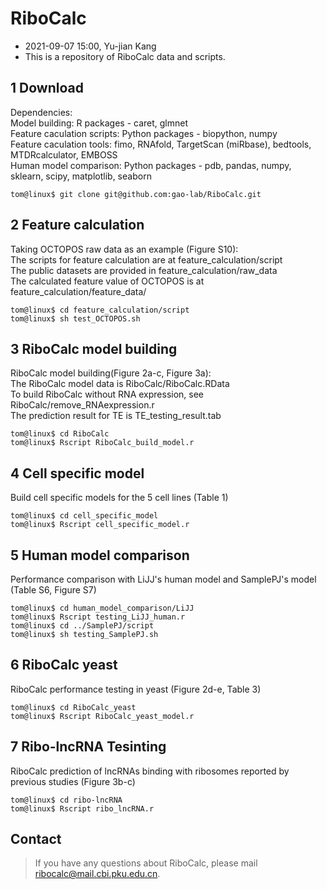 RiboCalc
====

* 2021-09-07 15:00, Yu-jian Kang
* This is a repository of RiboCalc data and scripts.

1 Download
----
Dependencies:<br>
Model building: R packages - caret, glmnet<br>
Feature caculation scripts: Python packages - biopython, numpy<br>
Feature caculation tools: fimo, RNAfold, TargetScan (miRbase), bedtools, MTDRcalculator, EMBOSS<br>
Human model comparison: Python packages - pdb, pandas, numpy, sklearn, scipy, matplotlib, seaborn


	tom@linux$ git clone git@github.com:gao-lab/RiboCalc.git
  
2 Feature calculation
----
Taking OCTOPOS raw data as an example (Figure S10):<br>
The scripts for feature calculation are at feature_calculation/script<br>
The public datasets are provided in feature_calculation/raw_data<br>
The calculated feature value of OCTOPOS is at feature_calculation/feature_data/

	tom@linux$ cd feature_calculation/script
	tom@linux$ sh test_OCTOPOS.sh

3 RiboCalc model building
----
RiboCalc model building(Figure 2a-c, Figure 3a):<br>
The RiboCalc model data is RiboCalc/RiboCalc.RData<br>
To build RiboCalc without RNA expression, see RiboCalc/remove_RNAexpression.r<br>
The prediction result for TE is TE_testing_result.tab

	tom@linux$ cd RiboCalc
	tom@linux$ Rscript RiboCalc_build_model.r

4 Cell specific model
----
Build cell specific models for the 5 cell lines (Table 1)

	tom@linux$ cd cell_specific_model
	tom@linux$ Rscript cell_specific_model.r

5 Human model comparison
---
Performance comparison with LiJJ's human model and SamplePJ's model (Table S6, Figure S7)
	
	tom@linux$ cd human_model_comparison/LiJJ
	tom@linux$ Rscript testing_LiJJ_human.r
	tom@linux$ cd ../SamplePJ/script
	tom@linux$ sh testing_SamplePJ.sh

6 RiboCalc yeast
----
RiboCalc performance testing in yeast (Figure 2d-e, Table 3)

	tom@linux$ cd RiboCalc_yeast
	tom@linux$ Rscript RiboCalc_yeast_model.r

7 Ribo-lncRNA Tesinting
----
RiboCalc prediction of lncRNAs binding with ribosomes reported by previous studies (Figure 3b-c)

	tom@linux$ cd ribo-lncRNA
	tom@linux$ Rscript ribo_lncRNA.r

Contact
----
>If you have any questions about RiboCalc, please mail ribocalc@mail.cbi.pku.edu.cn.

